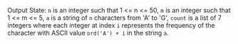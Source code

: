 Output State: `n` is an integer such that 1 <= n <= 50, `m` is an integer such that 1 <= m <= 5, `a` is a string of `n` characters from 'A' to 'G', `count` is a list of 7 integers where each integer at index `i` represents the frequency of the character with ASCII value `ord('A') + i` in the string `a`.